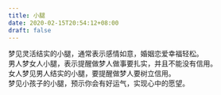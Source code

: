 ```yaml
---
title: 小腿
date: 2020-02-15T20:54:12+08:00
draft: false
---
```


梦见灵活结实的小腿，通常表示感情如意，婚姻恋爱幸福轻松。<br>
男人梦女人小腿，表示提醒做梦人做事要扎实，并且不能没有信用。<br>
女人梦见男人结实的小腿，要提醒做梦人要树立信用。<br>
梦见小孩子的小腿，预示你会有好运气，实现心中的愿望。<br>

